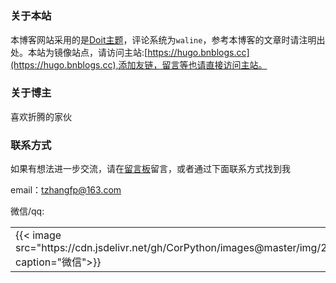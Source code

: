 # 


### 关于本站

本博客网站采用的是[Doit主题](https://github.com/HEIGE-PCloud/DoIt)，评论系统为`waline`，参考本博客的文章时请注明出处。本站为镜像站点，请访问主站:[https://hugo.bnblogs.cc](https://hugo.bnblogs.cc),添加友链，留言等也请直接访问主站。

### 关于博主

喜欢折腾的家伙

### 联系方式

如果有想法进一步交流，请在[留言板](https://hugo.bnblogs.cc/message/)留言，或者通过下面联系方式找到我

email：tzhangfp@163.com

微信/qq:

<table>
    <tr>
        <td>{{< image src="https://cdn.jsdelivr.net/gh/CorPython/images@master/img/20210722215940.png" caption="微信">}}
        <td>{{< image src="https://cdn.jsdelivr.net/gh/CorPython/images@master/img/20210722220052.jpg" caption="qq" width="55%">}}
    </tr>
</table>

